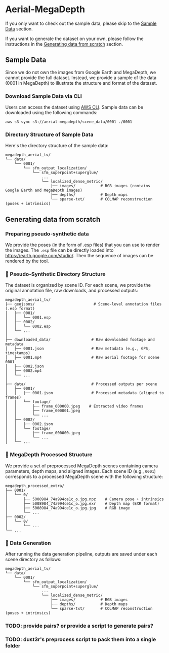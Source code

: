 # Aerial-MegaDepth

If you only want to check out the sample data, please skip to the [Sample Data](#sample-data) section.

If you want to generate the dataset on your own, please follow the instructions in the [Generating data from scratch](#generating-data-from-scratch) section.

## Sample Data
Since we do not own the images from Google Earth and MegaDepth, we cannot provide the full dataset. Instead, we provide a sample of the data (0001 in MegaDepth) to illustrate the structure and format of the dataset.

### Download Sample Data via CLI
Users can access the dataset using [AWS CLI](https://aws.amazon.com/cli/). Sample data can be downloaded using the following commands:

```
aws s3 sync s3://aerial-megadepth/scene_data/0001 ./0001
```

### Directory Structure of Sample Data
Here's the directory structure of the sample data:

```text
megadepth_aerial_tv/
└── data/
    └── 0001/
        └── sfm_output_localization/
            └── sfm_superpoint+superglue/
                ...
                └── localized_dense_metric/
                    ├── images/           # RGB images (contains Google Earth and MegaDepth images)
                    ├── depths/           # Depth maps
                    └── sparse-txt/       # COLMAP reconstruction (poses + intrinsics)
```


## Generating data from scratch

### Preparing pseudo-synthetic data
We provide the poses (in the form of .esp files) that you can use to render the images. The `.esp` file can be directly loaded into https://earth.google.com/studio/. Then the sequence of images can be rendered by the tool.


### 📁 Pseudo-Synthetic Directory Structure

The dataset is organized by scene ID. For each scene, we provide the original annotation file, raw downloads, and processed outputs:

```text
megadepth_aerial_tv/
├── geojsons/                          # Scene-level annotation files (.esp format)
│   ├── 0001/
│   │   └── 0001.esp
│   ├── 0002/
│   │   └── 0002.esp
│   └── ...
│
├── downloaded_data/                  # Raw downloaded footage and metadata
│   ├── 0001.json                     # Raw metadata (e.g., GPS, timestamps)
│   ├── 0001.mp4                      # Raw aerial footage for scene 0001
│   ├── 0002.json
│   ├── 0002.mp4
│   └── ...
│
├── data/                             # Processed outputs per scene
│   ├── 0001/
│   │   ├── 0001.json                 # Processed metadata (aligned to frames)
│   │   └── footage/
│   │       ├── frame_000000.jpeg    # Extracted video frames
│   │       ├── frame_000001.jpeg
│   │       └── ...
│   ├── 0002/
│   │   ├── 0002.json
│   │   └── footage/
│   │       ├── frame_000000.jpeg
│   │       └── ...
│   └── ...
```

### 📁 MegaDepth Processed Structure

We provide a set of preprocessed MegaDepth scenes containing camera parameters, depth maps, and aligned images. Each scene ID (e.g., `0001`) corresponds to a processed MegaDepth scene with the following structure:

```text
megadepth_processed_extra/
├── 0001/
│   └── 0/
│       ├── 5008984_74a994ce1c_o.jpg.npz    # Camera pose + intrinsics
│       ├── 5008984_74a994ce1c_o.jpg.exr    # Depth map (EXR format)
│       ├── 5008984_74a994ce1c_o.jpg.jpg    # RGB image
│       └── ...
├── 0002/
│   └── 0/
│       └── ...
└── ...
```


### 📁 Data Generation

After running the data generation pipeline, outputs are saved under each scene directory as follows:

```text
megadepth_aerial_tv/
└── data/
    └── 0001/
        └── sfm_output_localization/
            └── sfm_superpoint+superglue/
                ...
                └── localized_dense_metric/
                    ├── images/           # RGB images
                    ├── depths/           # Depth maps
                    └── sparse-txt/       # COLMAP reconstruction (poses + intrinsics)
```

### TODO: provide pairs? or provide a script to generate pairs?

### TODO: dust3r's preprocess script to pack them into a single folder


